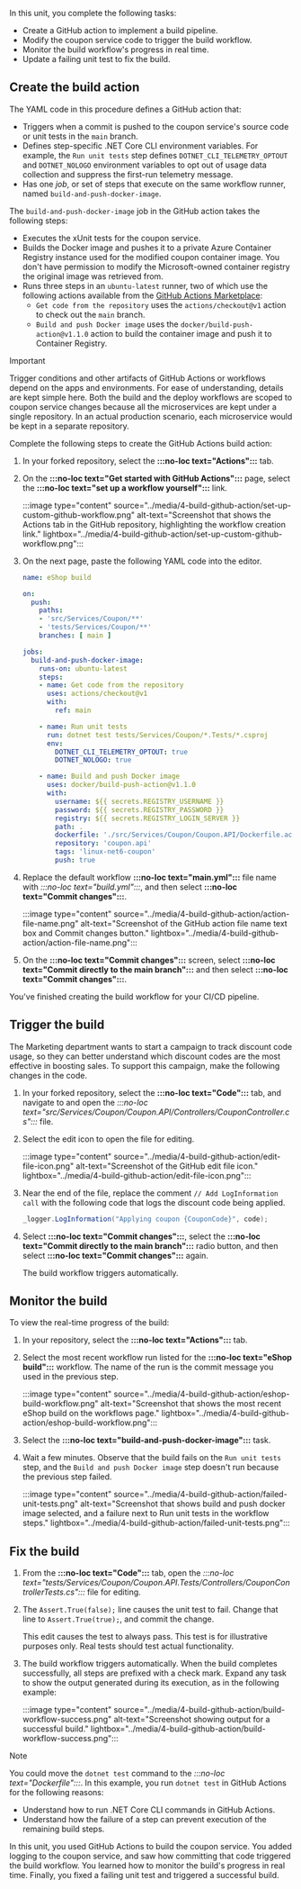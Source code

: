 In this unit, you complete the following tasks:

- Create a GitHub action to implement a build pipeline.
- Modify the coupon service code to trigger the build workflow.
- Monitor the build workflow's progress in real time.
- Update a failing unit test to fix the build.

## Create the build action

 The YAML code in this procedure defines a GitHub action that:

- Triggers when a commit is pushed to the coupon service's source code or unit tests in the `main` branch.
- Defines step-specific .NET Core CLI environment variables. For example, the `Run unit tests` step defines `DOTNET_CLI_TELEMETRY_OPTOUT` and `DOTNET_NOLOGO` environment variables to opt out of usage data collection and suppress the first-run telemetry message.
- Has one *job*, or set of steps that execute on the same workflow runner, named `build-and-push-docker-image`.

The `build-and-push-docker-image` job in the GitHub action takes the following steps:

- Executes the xUnit tests for the coupon service.
- Builds the Docker image and pushes it to a private Azure Container Registry instance used for the modified coupon container image. You don't have permission to modify the Microsoft-owned container registry the original image was retrieved from.
- Runs three steps in an `ubuntu-latest` runner, two of which use the following actions available from the [GitHub Actions Marketplace](https://github.com/marketplace?type=actions):
  - `Get code from the repository` uses the `actions/checkout@v1` action to check out the `main` branch.
  - `Build and push Docker image` uses the `docker/build-push-action@v1.1.0` action to build the container image and push it to Container Registry.

> [!IMPORTANT]
> Trigger conditions and other artifacts of GitHub Actions or workflows depend on the apps and environments. For ease of understanding, details are kept simple here. Both the build and the deploy workflows are scoped to coupon service changes because all the microservices are kept under a single repository. In an actual production scenario, each microservice would be kept in a separate repository.

Complete the following steps to create the GitHub Actions build action:

1. In your forked repository, select the **:::no-loc text="Actions":::** tab.
1. On the **:::no-loc text="Get started with GitHub Actions":::** page, select the **:::no-loc text="set up a workflow yourself":::** link.

    :::image type="content" source="../media/4-build-github-action/set-up-custom-github-workflow.png" alt-text="Screenshot that shows the Actions tab in the GitHub repository, highlighting the workflow creation link." lightbox="../media/4-build-github-action/set-up-custom-github-workflow.png":::

1. On the next page, paste the following YAML code into the editor.

    ```yaml
    name: eShop build

    on:
      push:
        paths:
        - 'src/Services/Coupon/**'
        - 'tests/Services/Coupon/**'
        branches: [ main ]

    jobs:
      build-and-push-docker-image:
        runs-on: ubuntu-latest
        steps:
        - name: Get code from the repository
          uses: actions/checkout@v1
          with:
            ref: main

        - name: Run unit tests
          run: dotnet test tests/Services/Coupon/*.Tests/*.csproj
          env:
            DOTNET_CLI_TELEMETRY_OPTOUT: true
            DOTNET_NOLOGO: true

        - name: Build and push Docker image
          uses: docker/build-push-action@v1.1.0
          with:
            username: ${{ secrets.REGISTRY_USERNAME }}
            password: ${{ secrets.REGISTRY_PASSWORD }}
            registry: ${{ secrets.REGISTRY_LOGIN_SERVER }}
            path: .
            dockerfile: './src/Services/Coupon/Coupon.API/Dockerfile.acr'
            repository: 'coupon.api'
            tags: 'linux-net6-coupon'
            push: true
    ```

1. Replace the default workflow **:::no-loc text="main.yml":::** file name with *:::no-loc text="build.yml":::*, and then select **:::no-loc text="Commit changes":::**.

    :::image type="content" source="../media/4-build-github-action/action-file-name.png" alt-text="Screenshot of the GitHub action file name text box and Commit changes button." lightbox="../media/4-build-github-action/action-file-name.png":::

1. On the **:::no-loc text="Commit changes":::** screen, select **:::no-loc text="Commit directly to the main branch":::** and then select **:::no-loc text="Commit changes":::**.

You've finished creating the build workflow for your CI/CD pipeline.

## Trigger the build

The Marketing department wants to start a campaign to track discount code usage, so they can better understand which discount codes are the most effective in boosting sales. To support this campaign, make the following changes in the code.

1. In your forked repository, select the **:::no-loc text="Code":::** tab, and navigate to and open the *:::no-loc text="src/Services/Coupon/Coupon.API/Controllers/CouponController.cs":::* file.
1. Select the edit icon to open the file for editing.

   :::image type="content" source="../media/4-build-github-action/edit-file-icon.png" alt-text="Screenshot of the GitHub edit file icon." lightbox="../media/4-build-github-action/edit-file-icon.png":::

1. Near the end of the file, replace the comment `// Add LogInformation call` with the following code that logs the discount code being applied.

   ```csharp
   _logger.LogInformation("Applying coupon {CouponCode}", code);
   ```

1. Select **:::no-loc text="Commit changes":::**, select the **:::no-loc text="Commit directly to the main branch":::** radio button, and then select **:::no-loc text="Commit changes":::** again.

   The build workflow triggers automatically.

## Monitor the build

To view the real-time progress of the build:

1. In your repository, select the **:::no-loc text="Actions":::** tab.
1. Select the most recent workflow run listed for the **:::no-loc text="eShop build":::** workflow. The name of the run is the commit message you used in the previous step.

   :::image type="content" source="../media/4-build-github-action/eshop-build-workflow.png" alt-text="Screenshot that shows the most recent eShop build on the workflows page." lightbox="../media/4-build-github-action/eshop-build-workflow.png":::

1. Select the **:::no-loc text="build-and-push-docker-image":::** task.
1. Wait a few minutes. Observe that the build fails on the `Run unit tests` step, and the `Build and push Docker image` step doesn't run because the previous step failed.

   :::image type="content" source="../media/4-build-github-action/failed-unit-tests.png" alt-text="Screenshot that shows build and push docker image selected, and a failure next to Run unit tests in the workflow steps." lightbox="../media/4-build-github-action/failed-unit-tests.png":::

## Fix the build

1. From the **:::no-loc text="Code":::** tab, open the *:::no-loc text="tests/Services/Coupon/Coupon.API.Tests/Controllers/CouponControllerTests.cs":::* file for editing.
1. The `Assert.True(false);` line causes the unit test to fail. Change that line to `Assert.True(true);`, and commit the change.

   This edit causes the test to always pass. This test is for illustrative purposes only. Real tests should test actual functionality.

1. The build workflow triggers automatically. When the build completes successfully, all steps are prefixed with a check mark. Expand any task to show the output generated during its execution, as in the following example:

   :::image type="content" source="../media/4-build-github-action/build-workflow-success.png" alt-text="Screenshot showing output for a successful build." lightbox="../media/4-build-github-action/build-workflow-success.png":::

> [!NOTE]
> You could move the `dotnet test` command to the *:::no-loc text="Dockerfile":::*. In this example, you run `dotnet test` in GitHub Actions for the following reasons:
>
> - Understand how to run .NET Core CLI commands in GitHub Actions.
> - Understand how the failure of a step can prevent execution of the remaining build steps.

In this unit, you used GitHub Actions to build the coupon service. You added logging to the coupon service, and saw how committing that code triggered the build workflow. You learned how to monitor the build's progress in real time. Finally, you fixed a failing unit test and triggered a successful build.
